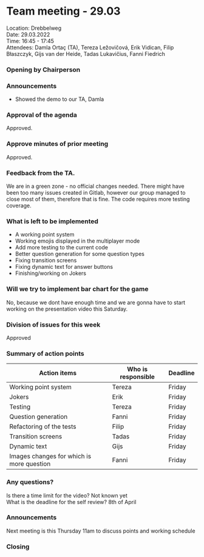 # Team meeting - 29.03

Location: Drebbelweg\
Date: 29.03.2022\
Time: 16:45 - 17:45\
Attendees: Damla Ortaç (TA), Tereza Ležovičová, Erik Vidican, Filip Błaszczyk, Gijs van der Heide, Tadas Lukavičius, Fanni Fiedrich

### Opening by Chairperson

### Announcements

* Showed the demo to our TA, Damla

### Approval of the agenda
Approved.

### Approve minutes of prior meeting
Approved.

### Feedback from the TA.
We are in a green zone - no official changes needed.
There might have been too many issues created in Gitlab, however
our group managed to close most of them, therefore that is fine. The 
code requires more testing coverage.

### What is left to be implemented
* A working point system
* Working emojis displayed in the multiplayer mode
* Add more testing to the current code
* Better question generation for some question types
* Fixing transition screens
* Fixing dynamic text for answer buttons
* Finishing/working on Jokers

### Will we try to implement bar chart for the game

No, because we dont have enough time and we are gonna have to start
working on the presentation video this Saturday.

### Division of issues for this week
Approved

### Summary of action points

| Action items                              | Who is responsible | Deadline |
|-------------------------------------------|--------------------|---------|
| Working point system                      | Tereza             | Friday  |
| Jokers                                    | Erik               | Friday  |
| Testing                                   | Tereza             | Friday  |
| Question generation                       | Fanni              | Friday  |
| Refactoring of the tests                  | Filip              | Friday  |
| Transition screens                        | Tadas              | Friday  |
| Dynamic text                              | Gijs               | Friday  |
| Images changes for which is more question | Fanni              | Friday  | 


### Any questions?
Is there a time limit for the video? Not known yet \
What is the deadline for the self review? 8th of April

### Announcements
Next meeting is this Thursday 11am to discuss points and working schedule

### Closing